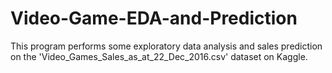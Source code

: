 # Video-Game-EDA-and-Prediction
This program performs some exploratory data analysis and sales prediction on the 'Video_Games_Sales_as_at_22_Dec_2016.csv' dataset on Kaggle.
